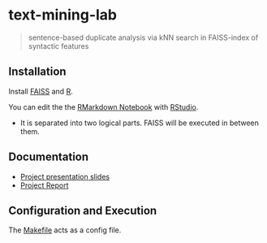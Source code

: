 # text-mining-lab

> sentence-based duplicate analysis via kNN search in FAISS-index of syntactic features

## Installation

Install [FAISS](https://github.com/facebookresearch/faiss) and [R](https://www.r-project.org/).

You can edit the the [RMarkdown Notebook](docs/notes.Rmd) with [RStudio](https://www.rstudio.com/).

- It is separated into two logical parts. FAISS will be executed in between them.

## Documentation

- [Project presentation slides](https://rawgit.com/jonathanschlue/text-mining-lab/master/docs/slides/index.html)
- [Project Report](docs/notes.pdf)

## Configuration and Execution

The [Makefile](Makefile) acts as a config file.
